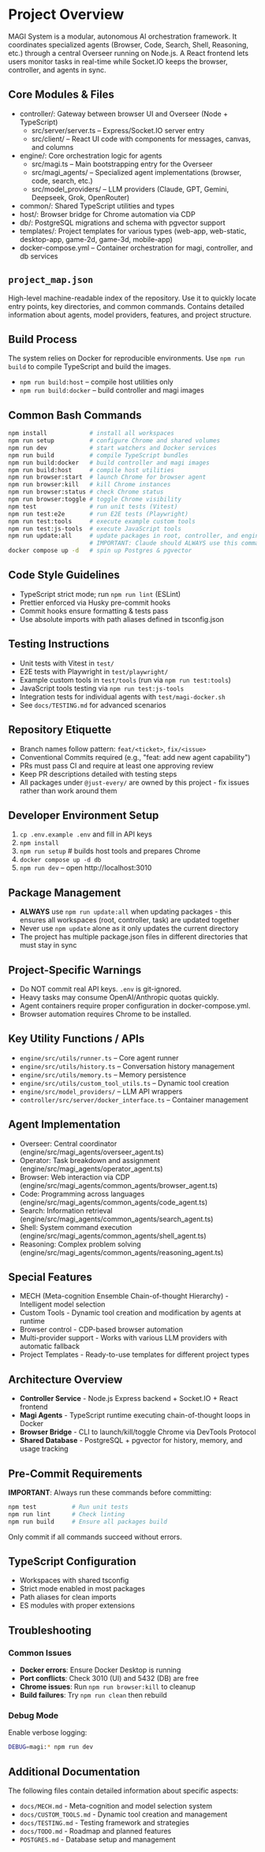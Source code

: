 # Project Overview
MAGI System is a modular, autonomous AI orchestration framework. It coordinates specialized agents (Browser, Code, Search, Shell, Reasoning, etc.) through a central Overseer running on Node.js. A React frontend lets users monitor tasks in real-time while Socket.IO keeps the browser, controller, and agents in sync.

## Core Modules & Files
- controller/: Gateway between browser UI and Overseer (Node + TypeScript)
  - src/server/server.ts – Express/Socket.IO server entry
  - src/client/ – React UI code with components for messages, canvas, and columns
- engine/: Core orchestration logic for agents
  - src/magi.ts – Main bootstrapping entry for the Overseer
  - src/magi_agents/ – Specialized agent implementations (browser, code, search, etc.)
  - src/model_providers/ – LLM providers (Claude, GPT, Gemini, Deepseek, Grok, OpenRouter)
- common/: Shared TypeScript utilities and types
- host/: Browser bridge for Chrome automation via CDP
- db/: PostgreSQL migrations and schema with pgvector support
- templates/: Project templates for various types (web-app, web-static, desktop-app, game-2d, game-3d, mobile-app)
- docker-compose.yml – Container orchestration for magi, controller, and db services

## `project_map.json`
High-level machine-readable index of the repository. Use it to quickly locate entry points, key directories, and common commands. Contains detailed information about agents, model providers, features, and project structure.

## Build Process
The system relies on Docker for reproducible environments. Use `npm run build` to compile TypeScript and build the images.
- `npm run build:host` – compile host utilities only
- `npm run build:docker` – build controller and magi images

## Common Bash Commands
```bash
npm install            # install all workspaces
npm run setup          # configure Chrome and shared volumes
npm run dev            # start watchers and Docker services
npm run build          # compile TypeScript bundles
npm run build:docker   # build controller and magi images
npm run build:host     # compile host utilities
npm run browser:start  # launch Chrome for browser agent
npm run browser:kill   # kill Chrome instances
npm run browser:status # check Chrome status
npm run browser:toggle # toggle Chrome visibility
npm test               # run unit tests (Vitest)
npm run test:e2e       # run E2E tests (Playwright)
npm run test:tools     # execute example custom tools
npm run test:js-tools  # execute JavaScript tools
npm run update:all     # update packages in root, controller, and engine directories
                       # IMPORTANT: Claude should ALWAYS use this command when updating packages
docker compose up -d   # spin up Postgres & pgvector
```

## Code Style Guidelines
- TypeScript strict mode; run `npm run lint` (ESLint)
- Prettier enforced via Husky pre-commit hooks
- Commit hooks ensure formatting & tests pass
- Use absolute imports with path aliases defined in tsconfig.json

## Testing Instructions
- Unit tests with Vitest in `test/`
- E2E tests with Playwright in `test/playwright/`
- Example custom tools in `test/tools` (run via `npm run test:tools`)
- JavaScript tools testing via `npm run test:js-tools`
- Integration tests for individual agents with `test/magi-docker.sh`
- See `docs/TESTING.md` for advanced scenarios

## Repository Etiquette
- Branch names follow pattern: `feat/<ticket>`, `fix/<issue>`
- Conventional Commits required (e.g., "feat: add new agent capability")
- PRs must pass CI and require at least one approving review
- Keep PR descriptions detailed with testing steps
- All packages under `@just-every/` are owned by this project - fix issues rather than work around them

## Developer Environment Setup
1. `cp .env.example .env` and fill in API keys
2. `npm install`
3. `npm run setup`    # builds host tools and prepares Chrome
4. `docker compose up -d db`
5. `npm run dev` – open http://localhost:3010

## Package Management
- **ALWAYS** use `npm run update:all` when updating packages - this ensures all workspaces (root, controller, task) are updated together
- Never use `npm update` alone as it only updates the current directory
- The project has multiple package.json files in different directories that must stay in sync

## Project-Specific Warnings
- Do NOT commit real API keys. `.env` is git-ignored.
- Heavy tasks may consume OpenAI/Anthropic quotas quickly.
- Agent containers require proper configuration in docker-compose.yml.
- Browser automation requires Chrome to be installed.

## Key Utility Functions / APIs
- `engine/src/utils/runner.ts` – Core agent runner
- `engine/src/utils/history.ts` – Conversation history management
- `engine/src/utils/memory.ts` – Memory persistence
- `engine/src/utils/custom_tool_utils.ts` – Dynamic tool creation
- `engine/src/model_providers/` – LLM API wrappers
- `controller/src/server/docker_interface.ts` – Container management

## Agent Implementation
- Overseer: Central coordinator (engine/src/magi_agents/overseer_agent.ts)
- Operator: Task breakdown and assignment (engine/src/magi_agents/operator_agent.ts)
- Browser: Web interaction via CDP (engine/src/magi_agents/common_agents/browser_agent.ts)
- Code: Programming across languages (engine/src/magi_agents/common_agents/code_agent.ts)
- Search: Information retrieval (engine/src/magi_agents/common_agents/search_agent.ts)
- Shell: System command execution (engine/src/magi_agents/common_agents/shell_agent.ts)
- Reasoning: Complex problem solving (engine/src/magi_agents/common_agents/reasoning_agent.ts)

## Special Features
- MECH (Meta-cognition Ensemble Chain-of-thought Hierarchy) - Intelligent model selection
- Custom Tools - Dynamic tool creation and modification by agents at runtime
- Browser control - CDP-based browser automation
- Multi-provider support - Works with various LLM providers with automatic fallback
- Project Templates - Ready-to-use templates for different project types

## Architecture Overview
- **Controller Service** - Node.js Express backend + Socket.IO + React frontend
- **Magi Agents** - TypeScript runtime executing chain-of-thought loops in Docker
- **Browser Bridge** - CLI to launch/kill/toggle Chrome via DevTools Protocol
- **Shared Database** - PostgreSQL + pgvector for history, memory, and usage tracking

## Pre-Commit Requirements

**IMPORTANT**: Always run these commands before committing:

```bash
npm test          # Run unit tests
npm run lint      # Check linting
npm run build     # Ensure all packages build
```

Only commit if all commands succeed without errors.

## TypeScript Configuration

- Workspaces with shared tsconfig
- Strict mode enabled in most packages
- Path aliases for clean imports
- ES modules with proper extensions

## Troubleshooting

### Common Issues

- **Docker errors**: Ensure Docker Desktop is running
- **Port conflicts**: Check 3010 (UI) and 5432 (DB) are free
- **Chrome issues**: Run `npm run browser:kill` to cleanup
- **Build failures**: Try `npm run clean` then rebuild

### Debug Mode

Enable verbose logging:
```bash
DEBUG=magi:* npm run dev
```

## Additional Documentation

The following files contain detailed information about specific aspects:

- `docs/MECH.md` - Meta-cognition and model selection system
- `docs/CUSTOM_TOOLS.md` - Dynamic tool creation and management
- `docs/TESTING.md` - Testing framework and strategies
- `docs/TODO.md` - Roadmap and planned features
- `POSTGRES.md` - Database setup and management